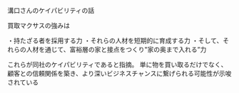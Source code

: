 溝口さんのケイパビリティの話


買取マクサスの強みは

・持たざる者を採用する力
・それらの人材を短期的に育成する力
・そして、それらの人材を通じて、富裕層の家と接点をつくり"家の奥まで入れる”力

これらが同社のケイパビリティであると指摘。
単に物を買い取るだけでなく、顧客との信頼関係を築き、より深いビジネスチャンスに繋げられる可能性が示唆されている


